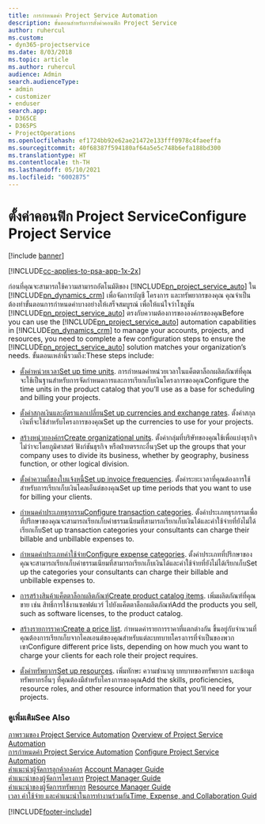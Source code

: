 ```yaml
---
title: การกำหนดค่า Project Service Automation
description: ขั้นตอนสำหรับการตั้งค่าคอนฟิก Project Service
author: ruhercul
ms.custom:
- dyn365-projectservice
ms.date: 8/03/2018
ms.topic: article
ms.author: ruhercul
audience: Admin
search.audienceType:
- admin
- customizer
- enduser
search.app:
- D365CE
- D365PS
- ProjectOperations
ms.openlocfilehash: ef1724bb92e62ae21472e133fff0978c4faeeffa
ms.sourcegitcommit: 40f68387f594180af64a5e5c748b6efa188bd300
ms.translationtype: HT
ms.contentlocale: th-TH
ms.lasthandoff: 05/10/2021
ms.locfileid: "6002875"
---
```

# <a name="configure-project-service"></a><span data-ttu-id="60d7f-103">ตั้งค่าคอนฟิก Project Service</span><span class="sxs-lookup"><span data-stu-id="60d7f-103">Configure Project Service</span></span>

[!include [banner](../includes/psa-now-project-operations.md)]

[!INCLUDE[cc-applies-to-psa-app-1x-2x](../includes/cc-applies-to-psa-app-1x-2x.md)]

<span data-ttu-id="60d7f-104">ก่อนที่คุณจะสามารถใช้ความสามารถอัตโนมัติของ [!INCLUDE[pn_project_service_auto](../includes/pn-project-service-auto.md)] ใน [!INCLUDE[pn_dynamics_crm](../includes/pn-dynamics-crm.md)] เพื่อจัดการบัญชี โครงการ และทรัพยากรของคุณ คุณจำเป็นต้องทำขั้นตอนการกำหนดค่าบางอย่างให้เสร็จสมบูรณ์ เพื่อให้แน่ใจว่าโซลูชัน [!INCLUDE[pn_project_service_auto](../includes/pn-project-service-auto.md)] ตรงกับความต้องการขององค์กรของคุณ</span><span class="sxs-lookup"><span data-stu-id="60d7f-104">Before you can use the [!INCLUDE[pn_project_service_auto](../includes/pn-project-service-auto.md)] automation capabilities in [!INCLUDE[pn_dynamics_crm](../includes/pn-dynamics-crm.md)] to manage your accounts, projects, and resources, you need to complete a few configuration steps to ensure the [!INCLUDE[pn_project_service_auto](../includes/pn-project-service-auto.md)] solution matches your organization’s needs.</span></span> <span data-ttu-id="60d7f-105">ขั้นตอนเหล่านี้รวมถึง:</span><span class="sxs-lookup"><span data-stu-id="60d7f-105">These steps include:</span></span>  
  
-   <span data-ttu-id="60d7f-106">[ตั้งค่าหน่วยเวลา](../psa/set-up-time-units.md)</span><span class="sxs-lookup"><span data-stu-id="60d7f-106">[Set up time units](../psa/set-up-time-units.md).</span></span> <span data-ttu-id="60d7f-107">การกำหนดค่าหน่วยเวลาในแค็ตตาล็อกผลิตภัณฑ์ที่คุณจะใช้เป็นฐานสำหรับการจัดกำหนดการและการเรียกเก็บเงินโครงการของคุณ</span><span class="sxs-lookup"><span data-stu-id="60d7f-107">Configure the time units in the product catalog that you’ll use as a base for scheduling and billing your projects.</span></span>  
  
-   <span data-ttu-id="60d7f-108">[ตั้งค่าสกุลเงินและอัตราแลกเปลี่ยน](../psa/set-up-currencies-exchange-rates.md)</span><span class="sxs-lookup"><span data-stu-id="60d7f-108">[Set up currencies and exchange rates](../psa/set-up-currencies-exchange-rates.md).</span></span> <span data-ttu-id="60d7f-109">ตั้งค่าสกุลเงินที่จะใช้สำหรับโครงการของคุณ</span><span class="sxs-lookup"><span data-stu-id="60d7f-109">Set up the currencies to use for your projects.</span></span>  
  
-   <span data-ttu-id="60d7f-110">[สร้างหน่วยองค์กร](../psa/create-organizational-units.md)</span><span class="sxs-lookup"><span data-stu-id="60d7f-110">[Create organizational units](../psa/create-organizational-units.md).</span></span> <span data-ttu-id="60d7f-111">ตั้งค่ากลุ่มที่บริษัทของคุณใช้เพื่อแบ่งธุรกิจ ไม่ว่าจะโดยภูมิศาสตร์ ฟังก์ชันธุรกิจ หรือฝ่ายตรรกะอื่นๆ</span><span class="sxs-lookup"><span data-stu-id="60d7f-111">Set up the groups that your company uses to divide its business, whether by geography, business function, or other logical division.</span></span>  
  
-   <span data-ttu-id="60d7f-112">[ตั้งค่าความถี่ของใบแจ้งหนี้](../psa/set-up-invoice-frequencies.md)</span><span class="sxs-lookup"><span data-stu-id="60d7f-112">[Set up invoice frequencies](../psa/set-up-invoice-frequencies.md).</span></span> <span data-ttu-id="60d7f-113">ตั้งค่าระยะเวลาที่คุณต้องการใช้สำหรับการเรียกเก็บเงินไคลเอ็นต์ของคุณ</span><span class="sxs-lookup"><span data-stu-id="60d7f-113">Set up time periods that you want to use for billing your clients.</span></span>  
  
-   <span data-ttu-id="60d7f-114">[กำหนดค่าประเภทธุรกรรม](../psa/configure-transaction-categories.md)</span><span class="sxs-lookup"><span data-stu-id="60d7f-114">[Configure transaction categories](../psa/configure-transaction-categories.md).</span></span> <span data-ttu-id="60d7f-115">ตั้งค่าประเภทธุรกรรมเพื่อที่ปรึกษาของคุณจะสามารถเรียกเก็บค่าธรรมเนียมที่สามารถเรียกเก็บเงินได้และค่าใช้จ่ายที่ยังไม่ได้เรียกเก็บ</span><span class="sxs-lookup"><span data-stu-id="60d7f-115">Set up transaction categories your consultants can charge their billable and unbillable expenses to.</span></span>  
  
-   <span data-ttu-id="60d7f-116">[กำหนดค่าประเภทค่าใช้จ่าย](../psa/configure-expense-categories.md)</span><span class="sxs-lookup"><span data-stu-id="60d7f-116">[Configure expense categories](../psa/configure-expense-categories.md).</span></span> <span data-ttu-id="60d7f-117">ตั้งค่าประเภทที่ปรึกษาของคุณจะสามารถเรียกเก็บค่าธรรมเนียมที่สามารถเรียกเก็บเงินได้และค่าใช้จ่ายที่ยังไม่ได้เรียกเก็บ</span><span class="sxs-lookup"><span data-stu-id="60d7f-117">Set up the categories your consultants can charge their billable and unbillable expenses to.</span></span>  
  
-   <span data-ttu-id="60d7f-118">[การสร้างสินค้าแค็ตตาล็อกผลิตภัณฑ์](../psa/create-product-catalog-items.md)</span><span class="sxs-lookup"><span data-stu-id="60d7f-118">[Create product catalog items](../psa/create-product-catalog-items.md).</span></span> <span data-ttu-id="60d7f-119">เพิ่มผลิตภัณฑ์ที่คุณขาย เช่น สิทธิ์การใช้งานซอฟต์แวร์ ไปยังแค็ตตาล็อกผลิตภัณฑ์</span><span class="sxs-lookup"><span data-stu-id="60d7f-119">Add the products you sell, such as software licenses, to the product catalog.</span></span>  
  
-   <span data-ttu-id="60d7f-120">[สร้างรายการราคา](../psa/create-price-list.md)</span><span class="sxs-lookup"><span data-stu-id="60d7f-120">[Create a price list](../psa/create-price-list.md).</span></span> <span data-ttu-id="60d7f-121">กำหนดค่ารายการราคาที่แตกต่างกัน ขึ้นอยู่กับจำนวนที่คุณต้องการเรียกเก็บจากไคลเอนต์ของคุณสำหรับแต่ละบทบาทโครงการที่จำเป็นของพวกเขา</span><span class="sxs-lookup"><span data-stu-id="60d7f-121">Configure different price lists, depending on how much you want to charge your clients for each role their project requires.</span></span>  
  
-   <span data-ttu-id="60d7f-122">[ตั้งค่าทรัพยากร](../psa/set-up-resources.md)</span><span class="sxs-lookup"><span data-stu-id="60d7f-122">[Set up resources](../psa/set-up-resources.md).</span></span> <span data-ttu-id="60d7f-123">เพิ่มทักษะ ความชำนาญ บทบาทของทรัพยากร และข้อมูลทรัพยากรอื่นๆ ที่คุณต้องมีสำหรับโครงการของคุณ</span><span class="sxs-lookup"><span data-stu-id="60d7f-123">Add the skills, proficiencies, resource roles, and other resource information that you’ll need for your projects.</span></span>  
  
### <a name="see-also"></a><span data-ttu-id="60d7f-124">ดูเพิ่มเติม</span><span class="sxs-lookup"><span data-stu-id="60d7f-124">See Also</span></span>  
 <span data-ttu-id="60d7f-125">[ภาพรวมของ Project Service Automation](../psa/overview.md) </span><span class="sxs-lookup"><span data-stu-id="60d7f-125">[Overview of Project Service Automation](../psa/overview.md) </span></span>  
 <span data-ttu-id="60d7f-126">[การกำหนดค่า Project Service Automation](../psa/configure.md) </span><span class="sxs-lookup"><span data-stu-id="60d7f-126">[Configure Project Service Automation](../psa/configure.md) </span></span>  
 <span data-ttu-id="60d7f-127">[คำแนะนำผู้จัดการลูกค้าองค์กร](../psa/account-manager-guide.md) </span><span class="sxs-lookup"><span data-stu-id="60d7f-127">[Account Manager Guide](../psa/account-manager-guide.md) </span></span>  
 <span data-ttu-id="60d7f-128">[คำแนะนำของผู้จัดการโครงการ](../psa/project-manager-guide.md) </span><span class="sxs-lookup"><span data-stu-id="60d7f-128">[Project Manager Guide](../psa/project-manager-guide.md) </span></span>  
 <span data-ttu-id="60d7f-129">[คำแนะนำของผู้จัดการทรัพยากร](../psa/resource-manager-guide.md) </span><span class="sxs-lookup"><span data-stu-id="60d7f-129">[Resource Manager Guide](../psa/resource-manager-guide.md) </span></span>  
 [<span data-ttu-id="60d7f-130">เวลา ค่าใช้จ่าย และคำแนะนำในการทำงานร่วมกัน</span><span class="sxs-lookup"><span data-stu-id="60d7f-130">Time, Expense, and Collaboration Guid</span></span>](../psa/time-expense-collaboration-guide.md)


[!INCLUDE[footer-include](../includes/footer-banner.md)]